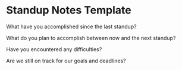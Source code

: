 # Standup Notes Template
What have you accomplished since the last standup?

What do you plan to accomplish between now and the next standup?

Have you encountered any difficulties?

Are we still on track for our goals and deadlines?
